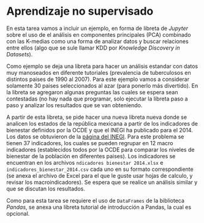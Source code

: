 # Aprendizaje no supervisado

En esta tarea vamos a incluir un ejemplo, en forma de libreta de
*Jupyter* sobre el uso de el análisis en componentes principales (PCA)
combinado con las K-medias como una forma de analizar datos y buscar
relaciones entre ellos (algo que se sule llamar KDD por *Knowledge
Discovery in Datasets*).

Como ejemplo se deja una libreta para hacer un análisis estandar con
datos muy manoseados en diferente tutoriales (prevalencia de
tuberculosos en distintos paises de 1990 al 2007). Para este ejemplo
vamos a considerar solamente 30 paises seleccionados al azar (para
ponerlo más divertido). En la libreta se agregaron algunas preguntas
las cuales se espera sean contestadas (no hay nada que programar, solo
ejecutar la libreta paso a paso y analizar los resultados que se van
obteniendo.

A partir de esta libreta, se pide hacer una nueva libreta nueva donde
se analicen los estados de la república mexicana a partir de los
indicadores de bienestar definidos por la OCDE y que el INEGI ha
publicado para el 2014. Los datos se obtuvieron de la [página del
INEGI](http://www.inegi.org.mx). Para este problema se tienen 37
indicadores, los cuales se pueden regrupar en 12 macro indicadores
(establecidos todos por la OCDE para comparar los niveles de bienestar
de la población en diferentes paises). Los indicadores se encuentran
en los archivos `ndicadores bienestar 2014.xlsx` e
`indicadores_bienestar_2014.csv` cada uno en su formato
correspondiente (se anexa el archivo de Excel para el que le guste
usar hojas de calculo, y revisar los macroindicadores). Se espera que
se realice un análisis similar y que se discutan los resultados.

Como para esta tarea se requiere el uso de `DataFrames` de la
biblioteca *Pandas*, se anexa una libreta tutorial de introducción a
Pandas, la cual es opcional.
